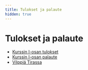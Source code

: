 ```yaml
---
title: Tulokset ja palaute
hidden: true
---
```


# Tulokset ja palaute

* [Kurssin I-osan tulokset](tulokset1.html)
* [Kurssin I-osan palaute](palaute1.html)
* [Vilppiä Tirassa](vilppi.html)

<!--
* [Kurssin II-osan tulokset](tulokset2.html)
* [Kurssin II-osan palaute](palaute2.html)
-->
